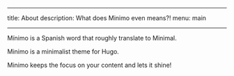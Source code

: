 <!-- ---
title: "About"
date: 2019-10-05T19:03:46-06:00
draft: true
--- -->

---
title: About
description: What does Minimo even means?!
menu: main

---

Mínimo is a Spanish word that roughly translate to Minimal.

Minimo is a minimalist theme for Hugo.

Minimo keeps the focus on your content and lets it shine!